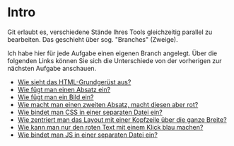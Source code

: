 # Intro

Git erlaubt es, verschiedene Stände Ihres Tools gleichzeitig parallel zu bearbeiten.
Das geschieht über sog. "Branches" (Zweige).

Ich habe hier für jede Aufgabe einen eigenen Branch angelegt. Über die folgenden Links können Sie sich
die Unterschiede von der vorherigen zur nächsten Aufgabe anschauen.

+ [Wie sieht das HTML-Grundgerüst aus?](https://github.com/kishtner/digitale-medienformate_intro/compare/main...feature/grundgeruest)
+ [Wie fügt man einen Absatz ein?](https://github.com/kishtner/digitale-medienformate_intro/compare/feature/grundgeruest...feature/absatz)
+ [Wie fügt man ein Bild ein?](https://github.com/kishtner/digitale-medienformate_intro/compare/feature/absatz...feature/image)
+ [Wie macht man einen zweiten Absatz, macht diesen aber rot?](https://github.com/kishtner/digitale-medienformate_intro/compare/feature/image...feature/red-paragraph)
+ [Wie bindet man CSS in einer separaten Datei ein?](https://github.com/kishtner/digitale-medienformate_intro/compare/feature/red-paragraph...feature/external-styles)
+ [Wie zentriert man das Layout mit einer Kopfzeile über die ganze Breite?](https://github.com/kishtner/digitale-medienformate_intro/compare/feature/external-styles...feature/centered-layout)
+ [Wie kann man nur den roten Text mit einem Klick blau machen?](https://github.com/kishtner/digitale-medienformate_intro/compare/feature/centered-layout...feature/toggle-paragraph-color)
+ [Wie bindet man JS in einer separaten Datei ein?](https://github.com/kishtner/digitale-medienformate_intro/compare/feature/toggle-paragraph-color...feature/external-script)
